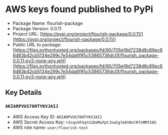# AWS keys found published to PyPi

* Package Name: flourish-package
* Package Version: 0.0.11
* Project URL: [https://pypi.org/project/flourish-package/0.0.11/](https://pypi.org/project/flourish-package/0.0.11/)
* Public URL to package: [https://files.pythonhosted.org/packages/fd/90/705ef8d7238d8c89ec68d83b42cb5134e299c7e54da6f95c53865736dc0f/flourish_package-0.0.11-py3-none-any.whl](https://files.pythonhosted.org/packages/fd/90/705ef8d7238d8c89ec68d83b42cb5134e299c7e54da6f95c53865736dc0f/flourish_package-0.0.11-py3-none-any.whl)

## Key Details
### `AKIARPVUS76HTYKVJAIJ`

* AWS Access Key ID: `AKIARPVUS76HTYKVJAIJ`
* AWS Secret Access Key: `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` 
* AWS role name: `user/flourish-test`
